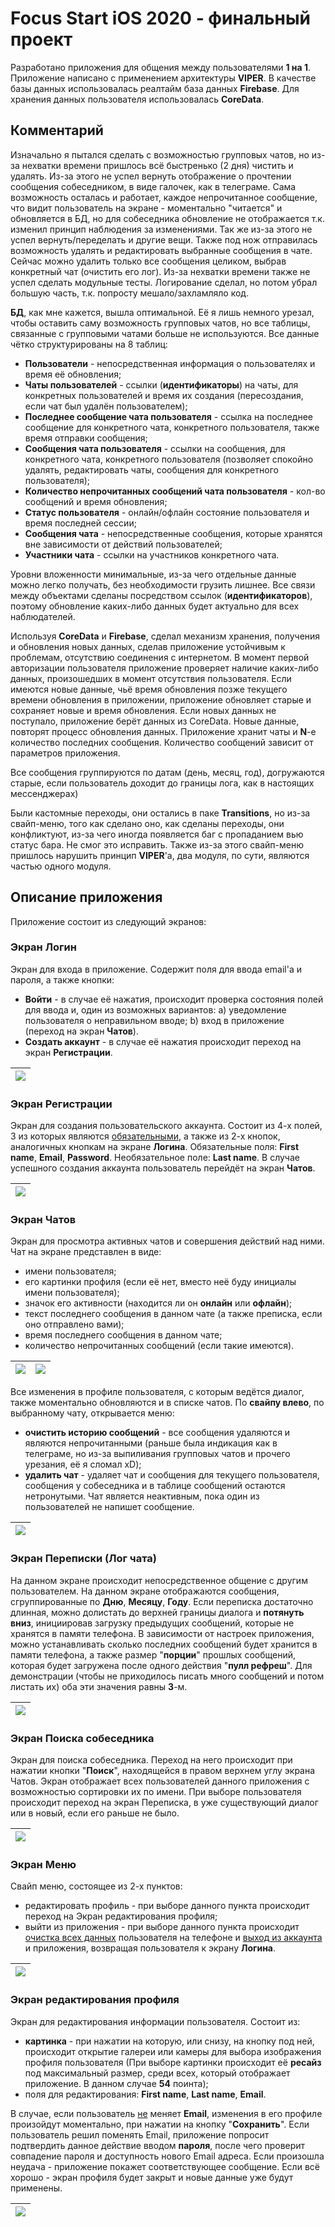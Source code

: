 # Focus Start iOS 2020 - финальный проект  


Разработано приложения для общения между пользователями **1 на 1**. Приложение написано с применением архитектуры **VIPER**. В качестве базы данных использовалась реалтайм база данных **Firebase**. Для хранения данных пользователя использовалась **CoreData**.

## Комментарий

Изначально я пытался сделать с возможностью групповых чатов, но из-за нехватки времени пришлось всё быстренько (2 дня) чистить и удалять. 
Из-за этого не успел вернуть отображение о прочтении сообщения собеседником, в виде галочек, как в телеграме. Сама возможность осталась и работает, каждое непрочитанное сообщение, что видит пользователь на экране - моментально "читается" и обновляется в БД, но для собеседника обновление не отображается т.к. изменил принцип наблюдения за изменениями. Так же из-за этого не успел вернуть/переделать и другие вещи.
Также под нож отправилась возможность удалять и редактировать выбранные сообщения в чате. Сейчас можно удалить только все сообщения целиком, выбрав конкретный чат (очистить его лог).
Из-за нехватки времени также не успел сделать модульные тесты. Логирование сделал, но потом убрал большую часть, т.к. попросту мешало/захламляло код.

**БД**, как мне кажется, вышла оптимальной. Её я лишь немного урезал, чтобы оставить саму возможность групповых чатов, но все таблицы, связанные с групповыми чатами больше не используются. 
Все данные чётко структурированы на 8 таблиц:
* **Пользователи** - непосредственная информация о пользователях и время её обновления; 
* **Чаты пользователей** - ссылки (**идентификаторы**) на чаты, для конкретных пользователей и время их создания (пересоздания, если чат был удалён пользователем);
* **Последнее сообщение чата пользователя** - ссылка на последнее сообщение для конкретного чата, конкретного пользователя, также время отправки сообщения;
* **Сообщения чата пользователя** - ссылки на сообщения, для конкретного чата, конкретного пользователя (позволяет спокойно удалять, редактировать чаты, сообщения для конкретного пользователя);
* **Количество непрочитанных сообщений чата пользователя** - кол-во сообщений и время обновления;
* **Статус пользователя** - онлайн/офлайн состояние пользователя и время последней сессии;
* **Сообщения чата** - непосредственные сообщения, которые хранятся вне зависимости от действий пользователей;
* **Участники чата** - ссылки на участников конкретного чата.

 Уровни вложенности минимальные, из-за чего отдельные данные можно легко получать, без необходимости грузить лишнее. Все связи между объектами сделаны посредством ссылок (**идентификаторов**), поэтому обновление каких-либо данных будет актуально для всех наблюдателей.

Используя **CoreData** и **Firebase**, сделал механизм хранения, получения и обновления новых данных, сделав приложение устойчивым к проблемам, отсутствию соединения с интернетом.
В момент первой авторизации пользователя приложение проверяет наличие каких-либо данных, произошедших в момент отсутствия пользователя. Если имеются новые данные, чьё время обновления позже текущего времени обновления в приложении, приложение обновляет старые и сохраняет новые и время обновления.
Если новых данных не поступало, приложение берёт данных из CoreData. Новые данные, повторят процесс обновления данных.
Приложение хранит чаты и **N**-е количество последних сообщения. Количество сообщений зависит от параметров приложения.

Все сообщения группируются по датам (день, месяц, год), догружаются старые, если пользователь доходит до границы лога, как в настоящих мессенджерах)

Были кастомные переходы, они остались в паке **Transitions**, но из-за свайп-меню, того как сделано оно, как сделаны переходы, они конфликтуют, из-за чего иногда появляется баг с пропаданием вью статус бара. Не смог это исправить. Также из-за этого свайп-меню пришлось нарушить принцип **VIPER**'a, два модуля, по сути, являются частью одного модуля.

## Описание приложения
Приложение состоит из следующий экранов:
### Экран Логин
Экран для входа в приложение. Содержит поля для ввода email'а и пароля, а также кнопки:
* **Войти** - в случае её нажатия, происходит проверка состояния полей для ввода и, один из возможных вариантов: 
  a) уведомление пользователя о неправильном вводе;
  b) вход в приложение (переход на экран **Чатов**).
* **Создать аккаунт** - в случае её нажатия происходит переход на экран **Регистрации**.

| <img src="Images/login.png"> |
| :---------------------------:|

### Экран Регистрации
Экран для создания пользовательского аккаунта. Состоит из 4-х полей, 3 из которых являются <ins>обязательными</ins>, а также из 2-х кнопок, аналогичных кнопкам на экране **Логина**.
Обязательные поля: **First name**, **Email**, **Password**. Необязательное поле: **Last name**. 
В случае успешного создания аккаунта пользователь перейдёт на экран **Чатов**. 

| <img src="Images/registration.png"> |
| :----------------------------------:|

### Экран Чатов
Экран для просмотра активных чатов и совершения действий над ними. Чат на экране представлен в виде:
* имени пользователя;
* его картинки профиля (если её нет, вместо неё буду инициалы имени пользователя);
* значок его активности (находится ли он **онлайн** или **офлайн**);
* текст последнего сообщения в данном чате (а также преписка, если оно отправлено вами);
* время последнего сообщения в данном чате;
* количество непрочитанных сообщений (если такие имеются).

| <img src="Images/bob_chats.png"> | <img src="Images/alec_chats.png"> |
| :----------------------------------:| :-----------------------------:|

Все изменения в профиле пользователя, с которым ведётся диалог, также моментально обновляются и в списке чатов.
По **свайпу влево**, по выбранному чату, открывается меню:
* **очистить историю сообщений** - все сообщения удаляются и являются непрочитанными (раньше была индикация как в телеграме, но из-за выпиливания групповых чатов и прочего урезания, её я сломал xD);
* **удалить чат** - удаляет чат и сообщения для текущего пользователя, сообщения у собеседника и в таблице сообщений остаются нетронутыми. Чат является неактивным, пока один из пользователей не напишет сообщение.

| <img src="Images/bob_chats_edit.png"> |
| :------------------------------------:|

### Экран Переписки (Лог чата)
На данном экране происходит непосредственное общение с другим пользователем. На данном экране отображаются сообщения, сгруппированные по **Дню**, **Месяцу**, **Году**. 
Если переписка достаточно длинная, можно долистать до верхней границы диалога и **потянуть вниз**, инициировав загрузку предыдущих сообщений, которые не хранятся в памяти телефона. 
В зависимости от настроек приложения, можно устанавливать сколько последних сообщений будет хранится в памяти телефона, а также размер "**порции**" прошлых сообщений, которая будет загружена после одного действия "**пулл рефреш**".
Для демонстрации (чтобы не приходилось писать много сообщений и потом листать их) оба эти значения равны **3**-м.

| <img src="Images/chat_log.png"> |
| :------------------------------:|

### Экран Поиска собеседника
Экран для поиска собеседника. Переход на него происходит при нажатии кнопки "**Поиск**", находящейся в правом верхнем углу экрана Чатов.
Экран отображает всех пользователей данного приложения с возможностью сортировки их по имени. При выборе пользователя происходит переход на экран Переписка, в уже существующий диалог или в новый, если его раньше не было.

| <img src="Images/search.png"> |
| :----------------------------:|

### Экран Меню
Свайп меню, состоящее из 2-х пунктов:
* редактировать профиль - при выборе данного пункта происходит переход на Экран редактирования профиля;
* выйти из приложения - при выборе данного пункта происходит <ins>очистка всех данных</ins> пользователя на телефоне и <ins>выход из аккаунта</ins> и приложения, возвращая пользователя к экрану **Логина**.

| <img src="Images/menu.png"> |
| :--------------------------:|

### Экран редактирования профиля
Экран для редактирования информации пользователя. Состоит из:
* **картинка** - при нажатии на которую, или снизу, на кнопку под ней, происходит открытие галереи или камеры для выбора изображения профиля пользователя (При выборе картинки происходит её **ресайз** под максимальный размер, среди всех, который отображает приложение. В данном случае **54** поинта);
* поля для редактирования: **First name**, **Last name**, **Email**.

В случае, если пользователь <ins>не</ins> меняет **Email**, изменения в его профиле произойдут моментально, при нажатии на кнопку "**Сохранить**". Если пользователь решил поменять Email, приложение попросит подтвердить данное действие вводом **пароля**, после чего проверит совпадение пароля и доступность нового Email адреса. 
Если произошла неудача - приложение покажет соответствующее сообщение. Если всё хорошо - экран профиля будет закрыт и новые данные уже будут применены. 

| <img src="Images/edit_profile.png"> |
| :----------------------------------:|
